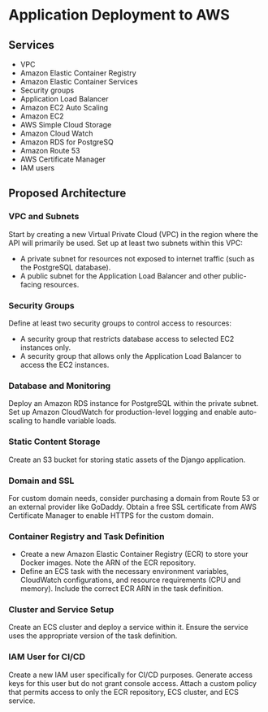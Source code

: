 # Application Deployment to AWS

## Services

- VPC
- Amazon Elastic Container Registry
- Amazon Elastic Container Services
- Security groups
- Application Load Balancer
- Amazon EC2 Auto Scaling
- Amazon EC2
- AWS Simple Cloud Storage
- Amazon Cloud Watch
- Amazon RDS for PostgreSQ
- Amazon Route 53
- AWS Certificate Manager
- IAM users

## Proposed Architecture

### VPC and Subnets

Start by creating a new Virtual Private Cloud (VPC) in the region where the API will primarily be used. Set up at least two subnets within this VPC:

- A private subnet for resources not exposed to internet traffic (such as the PostgreSQL database).
- A public subnet for the Application Load Balancer and other public-facing resources.

### Security Groups

Define at least two security groups to control access to resources:

- A security group that restricts database access to selected EC2 instances only.
- A security group that allows only the Application Load Balancer to access the EC2 instances.

### Database and Monitoring

Deploy an Amazon RDS instance for PostgreSQL within the private subnet. Set up Amazon CloudWatch for production-level logging and enable auto-scaling to handle variable loads.

### Static Content Storage

Create an S3 bucket for storing static assets of the Django application.

### Domain and SSL

For custom domain needs, consider purchasing a domain from Route 53 or an external provider like GoDaddy.
Obtain a free SSL certificate from AWS Certificate Manager to enable HTTPS for the custom domain.

### Container Registry and Task Definition

- Create a new Amazon Elastic Container Registry (ECR) to store your Docker images. Note the ARN of the ECR repository.
- Define an ECS task with the necessary environment variables, CloudWatch configurations, and resource requirements (CPU and memory).
Include the correct ECR ARN in the task definition.

### Cluster and Service Setup

Create an ECS cluster and deploy a service within it.
Ensure the service uses the appropriate version of the task definition.

### IAM User for CI/CD

Create a new IAM user specifically for CI/CD purposes. Generate access keys for this user but do not grant console access.
Attach a custom policy that permits access to only the ECR repository, ECS cluster, and ECS service.
